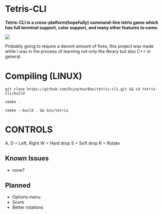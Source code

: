 # Tetris-CLI
<b>Tetris-CLI is a cross-platform(hopefully) command-line tetris game which has full terminal support, color support, and many other features to come.</b>

![](https://i.imgur.com/sMEzl3b.png)

Probably going to require a decent amount of fixes, this project was made while I was in the process of learning not only the library but also C++ in general.

# Compiling (LINUX)
`git clone https://github.com/EnjoyYourBan/tetris-cli.git && cd tetris-cli/build`

`cmake .`

`cmake --build . && bin/tetris`

# CONTROLS
A, D = Left, Right
W = Hard drop
S = Soft drop
R = Rotate

## Known Issues
- none?

## Planned
- Options menu
- Score
- Better rotations 